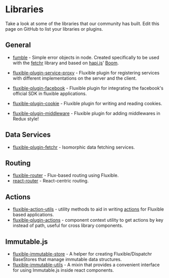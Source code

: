 # Libraries

Take a look at some of the libraries that our community has built. Edit this page on GitHub to list your libraries or plugins.

## General

 * [fumble](https://github.com/yahoo/fumble) - Simple error objects in node. Created specifically to be used with the [fetchr](https://github.com/yahoo/fetchr) library and based on [hapi.js](http://hapijs.com/)' [Boom](https://github.com/hapijs/boom).

 * [fluxible-plugin-service-proxy](https://github.com/benbria/node-fluxible-plugin-service-proxy) - Fluxible plugin for registering services with different implementations on the server and the client.

 * [fluxible-plugin-facebook](https://github.com/Hairfie/fluxible-plugin-facebook) - Fluxible plugin for integrating the facebook's official SDK in fluxible applications.

 * [fluxible-plugin-cookie](https://github.com/Hairfie/fluxible-plugin-cookie) - Fluxible plugin for writing and reading cookies.
 
 * [fluxible-plugin-middleware](https://github.com/geekyme/fluxible-plugin-middleware) - Fluxible plugin for adding middlewares in Redux style!
 
## Data Services

 * [fluxible-plugin-fetchr](https://github.com/yahoo/fluxible/blob/master/packages/fluxible-plugin-fetchr) - Isomorphic data fetching services.
 
## Routing

 * [fluxible-router](https://github.com/yahoo/blob/master/packages/fluxible-router) - Flux-based routing using Fluxible.
 * [react-router](https://github.com/rackt/react-router) - React-centric routing.

## Actions

 * [fluxible-action-utils](https://github.com/yahoo/fluxible-action-utils) - utility methods to aid in writing [actions](https://github.com/yahoo/fluxible/blob/main/packages/fluxible/docs/api/Actions.md#action-context) for Fluxible based applications.
 * [fluxible-plugin-actions](https://github.com/gingur/fluxible-plugin-actions) - component context utility to get actions by key instead of path, useful for cross library components.

## Immutable.js

 * [fluxible-immutable-store](https://www.npmjs.com/packages/fluxible-immutable-store) - A helper for creating Fluxible/Dispatchr BaseStores that manage immutable data structures.
 * [fluxible-immutable-utils](https://github.com/yahoo/fluxible-immutable-utils) - A mixin that provides a convenient interface for using Immutable.js inside react components.
